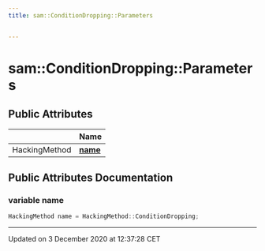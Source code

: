 ```yaml
---
title: sam::ConditionDropping::Parameters


---
```


# sam::ConditionDropping::Parameters





















## Public Attributes

|                | Name           |
| -------------- | -------------- |
| HackingMethod | **[name](/doxygen/Classes/structsam_1_1_condition_dropping_1_1_parameters/#variable-name)**  |
















## Public Attributes Documentation

### variable name

```cpp
HackingMethod name = HackingMethod::ConditionDropping;
```

































-------------------------------

Updated on  3 December 2020 at 12:37:28 CET